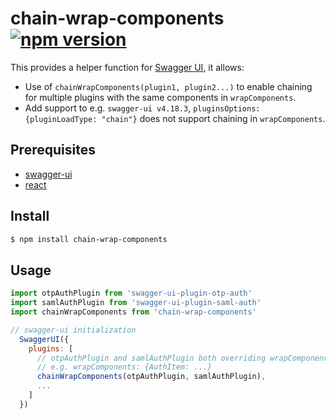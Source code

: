 
# chain-wrap-components [![npm version](https://badge.fury.io/js/@dsaid%2Fchain-wrap-components.svg)](https://badge.fury.io/js/@dsaid%2Fchain-wrap-components)

This provides a helper function for [Swagger UI](https://swagger.io/docs/open-source-tools/swagger-ui/customization/plugin-api/), it allows:

- Use of `chainWrapComponents(plugin1, plugin2...)` to enable chaining for multiple plugins with the same components in `wrapComponents`. 
- Add support to e.g. `swagger-ui v4.18.3`, `pluginsOptions: {pluginLoadType: "chain"}` does not support chaining in `wrapComponents`.

## Prerequisites

- [swagger-ui](https://www.npmjs.com/package/swagger-ui)
- [react](https://www.npmjs.com/package/react)

## Install

```sh
$ npm install chain-wrap-components
```

## Usage

```javascript
import otpAuthPlugin from 'swagger-ui-plugin-otp-auth'
import samlAuthPlugin from 'swagger-ui-plugin-saml-auth'
import chainWrapComponents from 'chain-wrap-components'

// swagger-ui initialization
  SwaggerUI({
    plugins: [
      // otpAuthPlugin and samlAuthPlugin both overriding wrapComponenrs
      // e.g. wrapComponents: {AuthItem: ...}
      chainWrapComponents(otpAuthPlugin, samlAuthPlugin),
      ...
    ]
  })
```

